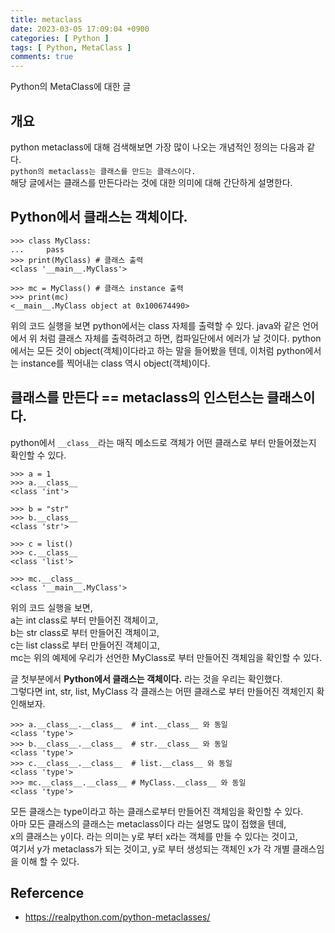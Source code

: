```yaml
---
title: metaclass
date: 2023-03-05 17:09:04 +0900
categories: [ Python ]
tags: [ Python, MetaClass ]
comments: true
---
```

Python의 MetaClass에 대한 글

## 개요
python metaclass에 대해 검색해보면 가장 많이 나오는 개념적인 정의는 다음과 같다.   
`python의 metaclass는 클래스를 만드는 클래스이다.`  
해당 글에서는 클래스를 만든다라는 것에 대한 의미에 대해 간단하게 설명한다.

## Python에서 클래스는 객체이다.
```shell
>>> class MyClass:
...     pass
>>> print(MyClass) # 클래스 출력
<class '__main__.MyClass'>

>>> mc = MyClass() # 클래스 instance 출력
>>> print(mc)
<__main__.MyClass object at 0x100674490>
```

위의 코드 실행을 보면 python에서는 class 자체를 출력할 수 있다. java와 같은 언어에서 위 처럼 클래스 자체를 출력하려고 하면, 컴파일단에서 에러가 날 것이다.
python에서는 모든 것이 object(객체)이다라고 하는 말을 들어봤을 텐데,
이처럼 python에서는 instance를 찍어내는 class 역시 object(객체)이다.

## 클래스를 만든다 == metaclass의 인스턴스는 클래스이다.
python에서 `__class__`라는 매직 메소드로 객체가 어떤 클래스로 부터 만들어졌는지 확인할 수 있다.
```shell
>>> a = 1
>>> a.__class__
<class 'int'>

>>> b = "str"
>>> b.__class__
<class 'str'>

>>> c = list()
>>> c.__class__
<class 'list'>

>>> mc.__class__
<class '__main__.MyClass'>
```
위의 코드 실행을 보면,    
a는 int class로 부터 만들어진 객체이고,  
b는 str class로 부터 만들어진 객체이고,  
c는 list class로 부터 만들어진 객체이고,  
mc는 위의 예제에 우리가 선언한 MyClass로 부터 만들어진 객체임을 확인할 수 있다.

글 첫부분에서 **Python에서 클래스는 객체이다.** 라는 것을 우리는 확인했다.  
그렇다면 int, str, list, MyClass 각 클래스는 어떤 클래스로 부터 만들어진 객체인지 확인해보자.

```shell
>>> a.__class__.__class__  # int.__class__ 와 동일
<class 'type'>
>>> b.__class__.__class__  # str.__class__ 와 동일
<class 'type'>
>>> c.__class__.__class__  # list.__class__ 와 동일
<class 'type'>
>>> mc.__class__.__class__ # MyClass.__class__ 와 동일
<class 'type'>
```

모든 클래스는 type이라고 하는 클래스로부터 만들어진 객체임을 확인할 수 있다.  
아마 모든 클래스의 클래스는 metaclass이다 라는 설명도 많이 접했을 텐데,  
x의 클래스는 y이다. 라는 의미는 y로 부터 x라는 객체를 만들 수 있다는 것이고,  
여기서 y가 metaclass가 되는 것이고, y로 부터 생성되는 객체인 x가 각 개별 클래스임을 이해 할 수 있다.



## Refercence
* <https://realpython.com/python-metaclasses/>
